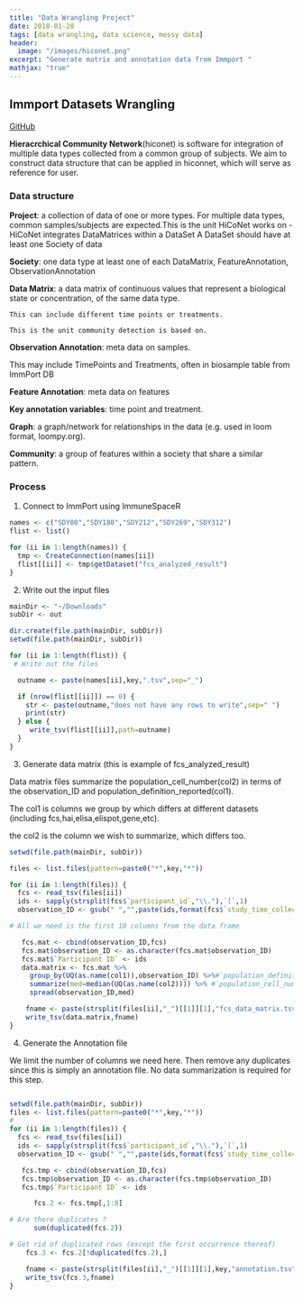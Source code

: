 ```yaml
---
title: "Data Wrangling Project"
date: 2018-01-28
tags: [data wrangling, data science, messy data]
header:
  image: "/images/hiconet.png"
excerpt: "Generate matrix and annotation data from Immport "
mathjax: "true"
---
```


## Immport Datasets Wrangling
[GitHub](https://github.com/yxiao69/immport/wiki)


**Hieracrchical Community Network**(hiconet) is software for integration of multiple data types collected from a common group of subjects. We aim to construct data structure that can be applied in hiconnet, which will serve as reference for user.

### Data structure
**Project**: a collection of data of one or more types. For multiple data types, common samples/subjects are expected.This is the unit HiCoNet works on -HiCoNet integrates DataMatrices within a DataSet
A DataSet should have at least one Society of data


**Society**: one data type
at least one of each DataMatrix, FeatureAnnotation, ObservationAnnotation

**Data Matrix**: a data matrix of continuous values that represent a biological state or concentration, of the same data type.

    This can include different time points or treatments.

    This is the unit community detection is based on.

**Observation Annotation**: meta data on samples.

This may include TimePoints and Treatments, often in biosample table from ImmPort DB

**Feature Annotation**: meta data on features

**Key annotation variables**: time point and treatment.

**Graph**: a graph/network for relationships in the data (e.g. used in loom format, loompy.org).

**Community**: a group of features within a society that share a similar pattern.

### Process
1. Connect to ImmPort using ImmuneSpaceR

```r
names <- c("SDY80","SDY180","SDY212","SDY269","SDY312")
flist <- list()

for (ii in 1:length(names)) {
  tmp <- CreateConnection(names[ii])
  flist[[ii]] <- tmp$getDataset("fcs_analyzed_result")
}
```
2. Write out the input files

```r
mainDir <- "~/Downloads"
subDir <- out

dir.create(file.path(mainDir, subDir))
setwd(file.path(mainDir, subDir))

for (ii in 1:length(flist)) {
 # Write out the files

  outname <- paste(names[ii],key,".tsv",sep="_")

  if (nrow(flist[[ii]]) == 0) {
    str <- paste(outname,"does not have any rows to write",sep=" ")
    print(str)
  } else {
     write_tsv(flist[[ii]],path=outname)
  }
}
```

3. Generate data matrix (this is example of fcs_analyzed_result)

Data matrix files  summarize the population_cell_number(col2) in terms of the observation_ID and population_definition_reported(col1).

The col1 is columns we group by which differs at different datasets (including fcs,hai,elisa,elispot,gene,etc).

the col2 is the column we wish to summarize, which differs too.

```r
setwd(file.path(mainDir, subDir))

files <- list.files(pattern=paste0("*",key,"*"))

for (ii in 1:length(files)) {
  fcs <- read_tsv(files[ii])
  ids <- sapply(strsplit(fcs$`participant_id`,"\\."),`[`,1)
  observation_ID <- gsub(" ","",paste(ids,format(fcs$`study_time_collected`,nsmall=1),sep="_"))

# All we need is the first 10 columns from the data frame

   fcs.mat <- cbind(observation_ID,fcs)
   fcs.mat$observation_ID <- as.character(fcs.mat$observation_ID)
   fcs.mat$`Participant ID` <- ids
   data.matrix <- fcs.mat %>%
     group_by(UQ(as.name(col1)),observation_ID) %>%#`population_definition_reported`
     summarize(med=median(UQ(as.name(col2)))) %>% #`population_cell_number`
     spread(observation_ID,med)

    fname <- paste(strsplit(files[ii],"_")[[1]][1],"fcs_data_matrix.tsv",sep="_")
    write_tsv(data.matrix,fname)
}
```

4. Generate the Annotation file


We limit the number of columns we need here. Then remove any duplicates since this is simply an annotation file. No data summarization is required for this step.

```r

setwd(file.path(mainDir, subDir))
files <- list.files(pattern=paste0("*",key,"*"))
#
for (ii in 1:length(files)) {
  fcs <- read_tsv(files[ii])
  ids <- sapply(strsplit(fcs$`participant_id`,"\\."),`[`,1)
  observation_ID <- gsub(" ","",paste(ids,format(fcs$`study_time_collected`,nsmall=1),sep="_"))

   fcs.tmp <- cbind(observation_ID,fcs)
   fcs.tmp$observation_ID <- as.character(fcs.tmp$observation_ID)
   fcs.tmp$`Participant ID` <- ids

      fcs.2 <- fcs.tmp[,1:8]

# Are there duplicates ?
      sum(duplicated(fcs.2))

# Get rid of duplicated rows (except the first occurrence thereof)
    fcs.3 <- fcs.2[!duplicated(fcs.2),]

    fname <- paste(strsplit(files[ii],"_")[[1]][1],key,"annotation.tsv",sep="_")
    write_tsv(fcs.3,fname)
}
```
